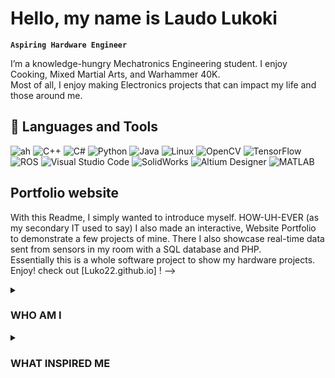 # Hello, my name is Laudo Lukoki

**`Aspiring Hardware Engineer`**

I’m a knowledge-hungry Mechatronics Engineering student. I enjoy Cooking, Mixed Martial Arts, and Warhammer 40K.<br />
Most of all, I enjoy making Electronics projects that can impact my life and those around me. 


## 🧰 Languages and Tools
![ah](https://img.shields.io/badge/c-%2300599C.svg?style=for-the-badge&logo=c&logoColor=white)
![C++](https://img.shields.io/badge/c++-%2300599C.svg?style=for-the-badge&logo=c%2B%2B&logoColor=white)
![C#](https://img.shields.io/badge/c%23-%23239120.svg?style=for-the-badge&logo=c-sharp&logoColor=white)
![Python](https://img.shields.io/badge/python-3670A0?style=for-the-badge&logo=python&logoColor=ffdd54)
![Java](https://img.shields.io/badge/java-%23ED8B00.svg?style=for-the-badge&logo=java&logoColor=white)
![Linux](https://img.shields.io/badge/Linux-FCC624?style=for-the-badge&logo=linux&logoColor=black)
![OpenCV](https://img.shields.io/badge/opencv-%23white.svg?style=for-the-badge&logo=opencv&logoColor=white)
![TensorFlow](https://img.shields.io/badge/TensorFlow-%23FF6F00.svg?style=for-the-badge&logo=TensorFlow&logoColor=white)
![ROS](https://img.shields.io/badge/ros-%230A0FF9.svg?style=for-the-badge&logo=ros&logoColor=white)
![Visual Studio Code](https://img.shields.io/badge/-Visual%20Studio%20Code-007ACC?style=for-the-badge&logo=visual-studio-code&logoColor=white)
![SolidWorks](https://img.shields.io/badge/-SolidWorks-orange?style=for-the-badge&logo=solidworks&logoColor=white)
![Altium Designer](https://img.shields.io/badge/-Altium%20Designer-A5915F?style=for-the-badge&logo=altium-designer&logoColor=white)
![MATLAB](https://img.shields.io/badge/-MATLAB-0076A8?style=for-the-badge&logo=mathworks&logoColor=white)
<br />


## Portfolio website
With this Readme, I simply wanted to introduce myself. 
HOW-UH-EVER (as my secondary IT used to say) I also made an interactive, Website Portfolio to demonstrate a few projects of mine. There I also showcase real-time data sent from sensors in my room with a SQL database and PHP.<br />
Essentially this is a whole software project to show my hardware projects. Enjoy! check out [Luko22.github.io] !
-->

<details>
 <summary><h3> WHO AM I </h3></summary>
 My full name is Laudo Finda Pedro Lukoki. I was born in Luanda, Angola in 2001, and moved to Cuba with my family in 2012. There, I graduated in 2019 with an IB Diploma from the International School of Havana and also learned fluent Spanish and English. 6 months later I found myself in Aachen, Germany, where I enrolled in an Intensive Language Course. Unfortunately, the COVID lockdown started 3 into my language course, which required the rest to be done online. I then Enrolled in the Rhein-Waal University of Applied Sciences, where I currently study Mechatronics Systems Engineering. I enjoy Hardware and MCU programming and wish to be able to pursue it professionally. I am part of my university's Robotics Club and eGoKart Team, where I not only gain technical experience but also teamwork and soft skills. Similarly, I have also joined Reddit and Discord communities dedicated to Embedded Systems. My goal is to be a multidimensional engineer, as my interests vary and span from making my Bicycle an IoT project to even C++ Game Design.
</details>
 <details>
 <summary><h3> WHAT INSPIRED ME </h3></summary>
   One of my earliest inspirations was purchasing an Arduino Uno development kit with sensors. I was amazed at how many things can be done and made with just one board. I then started encountering boards that are capable of WiFi and Bluetooth and even bought custom boards. I was forever changed. Since then I have now finished around 10 personal projects and a few academic ones, all spanning topics from a board game about math to a robot car which I can see and control from my mobile phone. The biggest difference I recognize within myself since I started is that now I have a better idea of how little I truly know. Though ROS2, FPGAs, and RTOS are still new to me, I rejoice at the chance of learning something new. I want to learn and experience through making, and I believe I am in the right path.
</details>
